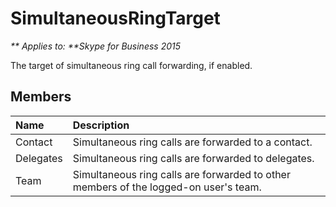 
# SimultaneousRingTarget


_** Applies to: **Skype for Business 2015_

The target of simultaneous ring call forwarding, if enabled.
            
## Members



|**Name**|**Description**|
|:-----|:-----|
|Contact|Simultaneous ring calls are forwarded to a contact.|
|Delegates|Simultaneous ring calls are forwarded to delegates.|
|Team|Simultaneous ring calls are forwarded to other members of the logged-on user's team.|
